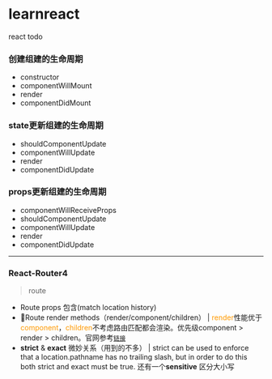 # learnreact
react todo

### 创建组建的生命周期
- constructor
- componentWillMount
- render
- componentDidMount

### state更新组建的生命周期
- shouldComponentUpdate
- componentWillUpdate
- render
- componentDidUpdate

### props更新组建的生命周期
- componentWillReceiveProps
- shouldComponentUpdate
- componentWillUpdate
- render
- componentDidUpdate
----------------------------------
### React-Router4

> route
+ Route props 包含(match location history)
+ Route render methods（render/component/children） | <font color=#f90>render</font>性能优于<font color=#f90>component</font>，<font color=#f90>children</font>不考虑路由匹配都会渲染。优先级component > render > children。官网参考[`链接`](<https://reacttraining.com/react-router/web/api/Route/render-func>)
+ **strict** & **exact** 微妙关系（用到的不多） | strict can be used to enforce that a location.pathname has no trailing slash, but in order to do this both strict and exact must be true. 还有一个**sensitive** 区分大小写
